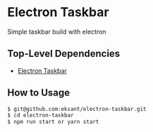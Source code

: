 # Electron Taskbar
Simple taskbar build with electron

## Top-Level Dependencies
- [Electron Taskbar](https://electronjs.org/docs/tutorial/windows-taskbar)

## How to Usage
```bash
$ git@github.com:eksant/electron-taskbar.git
$ cd electron-taskbar
$ npm run start or yarn start
```
